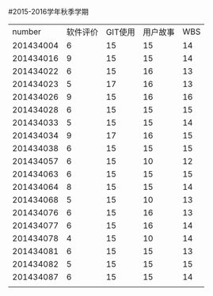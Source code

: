 ﻿#2015-2016学年秋季学期

<table class="table table-bordered table-striped table-condensed">
   <tr>
      <td>number</td>
      <td>软件评价</td>
      <td>GIT使用</td>
      <td>用户故事</td>
      <td>WBS</td>
   </tr>
   <tr>
      <td>201434004</td>
      <td>6</td>
      <td>15</td>
      <td>15</td>
      <td>14</td>
   </tr>
   <tr>
      <td>201434016</td>
      <td>9</td>
      <td>15</td>
      <td>15</td>
      <td>14</td>
   </tr>
   <tr>
      <td>201434022</td>
      <td>6</td>
      <td>15</td>
      <td>16</td>
      <td>13</td>
   </tr>
   <tr>
      <td>201434023</td>
      <td>5</td>
      <td>17</td>
      <td>16</td>
      <td>13</td>
   </tr>
   <tr>
      <td>201434026</td>
      <td>9</td>
      <td>15</td>
      <td>16</td>
      <td>16</td>
   </tr>
   <tr>
      <td>201434028</td>
      <td>6</td>
      <td>15</td>
      <td>15</td>
      <td>15</td>
   </tr>
   <tr>
      <td>201434033</td>
      <td>5</td>
      <td>15</td>
      <td>15</td>
      <td>14</td>
   </tr>
   <tr>
      <td>201434034</td>
      <td>9</td>
      <td>17</td>
      <td>16</td>
      <td>15</td>
   </tr>
   <tr>
      <td>201434038</td>
      <td>6</td>
      <td>15</td>
      <td>15</td>
      <td>15</td>
   </tr>
   <tr>
      <td>201434057</td>
      <td>6</td>
      <td>15</td>
      <td>10</td>
      <td>12</td>
   </tr>
   <tr>
      <td>201434063</td>
      <td>6</td>
      <td>15</td>
      <td>15</td>
      <td>15</td>
   </tr>
   <tr>
      <td>201434064</td>
      <td>8</td>
      <td>15</td>
      <td>15</td>
      <td>14</td>
   </tr>
   <tr>
      <td>201434068</td>
      <td>5</td>
      <td>15</td>
      <td>10</td>
      <td>13</td>
   </tr>
   <tr>
      <td>201434076</td>
      <td>6</td>
      <td>15</td>
      <td>16</td>
      <td>13</td>
   </tr>
   <tr>
      <td>201434077</td>
      <td>6</td>
      <td>15</td>
      <td>16</td>
      <td>14</td>
   </tr>
   <tr>
      <td>201434078</td>
      <td>4</td>
      <td>15</td>
      <td>10</td>
      <td>14</td>
   </tr>
   <tr>
      <td>201434081</td>
      <td>6</td>
      <td>15</td>
      <td>15</td>
      <td>13</td>
   </tr>
   <tr>
      <td>201434082</td>
      <td>5</td>
      <td>15</td>
      <td>15</td>
      <td>15</td>
   </tr>
   <tr>
      <td>201434087</td>
      <td>6</td>
      <td>15</td>
      <td>15</td>
      <td>14</td>
   </tr>
   <tr>
      <td></td>
   </tr>
</table>
